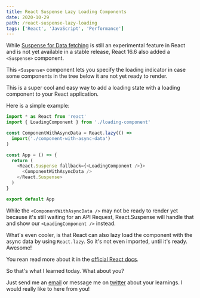 ```yaml
---
title: React Suspense Lazy Loading Components
date: 2020-10-29
path: /react-suspense-lazy-loading
tags: ['React', 'JavaScript', 'Performance']
---
```


While
[Suspense for Data fetching](https://reactjs.org/docs/concurrent-mode-suspense.html)
is still an experimental feature in React and is not yet available in a stable
release, React 16.6 also added a `<Suspense>` component.

This `<Suspense>` component lets you specify the loading indicator in case some
components in the tree below it are not yet ready to render.

This is a super cool and easy way to add a loading state with a loading
component to your React application.

Here is a simple example:

```javascript
import * as React from 'react'
import { LoadingComponent } from './loading-component'

const ComponentWithAsyncData = React.lazy(() =>
  import('./component-with-async-data')
)

const App = () => {
  return (
    <React.Suspense fallback={<LoadingComponent />}>
      <ComponentWithAsyncData />
    </React.Suspense>
  )
}

export default App
```

While the `<ComponentWithAsyncData />` may not be ready to render yet because
it's still waiting for an API Request, React.Suspense will handle that and show
our `<LoadingComponent />` instead.

What's even cooler, is that React can also lazy load the component with the
async data by using `React.lazy`. So it's not even imported, until it's ready.
Awesome!

You rean read more about it in the
[official React docs](https://reactjs.org/docs/react-api.html#reactsuspense).

So that's what I learned today. What about you?

Just send me an [email](mailto:marco@marcoheine.com) or message me on
[twitter](https://twitter.com/home) about your learnings. I would really like to
here from you!

